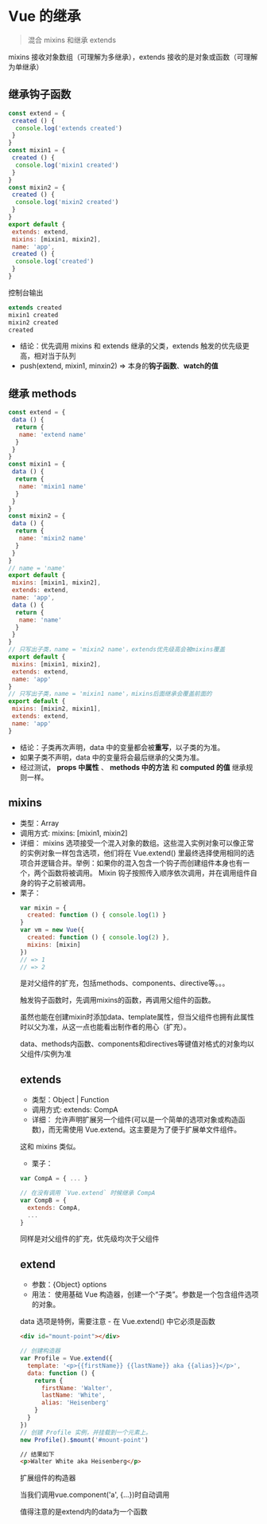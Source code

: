 # Vue 的继承
> 混合 mixins 和继承 extends

mixins 接收对象数组（可理解为多继承），extends 接收的是对象或函数（可理解为单继承）

## 继承钩子函数
```js
const extend = {
 created () {
  console.log('extends created')
 }
}
const mixin1 = {
 created () {
  console.log('mixin1 created')
 }
}
const mixin2 = {
 created () {
  console.log('mixin2 created')
 }
}
export default {
 extends: extend,
 mixins: [mixin1, mixin2],
 name: 'app',
 created () {
  console.log('created')
 }
}
```
控制台输出
```js
extends created
mixin1 created
mixin2 created
created
```
* 结论：优先调用 mixins 和 extends 继承的父类，extends 触发的优先级更高，相对当于队列
* push(extend, mixin1, minxin2) => 本身的**钩子函数**、**watch的值** 

## 继承 methods
```js
const extend = {
 data () {
  return {
   name: 'extend name'
  }
 }
}
const mixin1 = {
 data () {
  return {
   name: 'mixin1 name'
  }
 }
}
const mixin2 = {
 data () {
  return {
   name: 'mixin2 name'
  }
 }
}
// name = 'name'
export default {
 mixins: [mixin1, mixin2],
 extends: extend,
 name: 'app',
 data () {
  return {
   name: 'name'
  }
 }
}
// 只写出子类，name = 'mixin2 name'，extends优先级高会被mixins覆盖
export default {
 mixins: [mixin1, mixin2],
 extends: extend,
 name: 'app'
}
// 只写出子类，name = 'mixin1 name'，mixins后面继承会覆盖前面的
export default {
 mixins: [mixin2, mixin1],
 extends: extend,
 name: 'app'
}
```
* 结论：子类再次声明，data 中的变量都会被**重写**，以子类的为准。
* 如果子类不声明，data 中的变量将会最后继承的父类为准。
* 经过测试， **props 中属性** 、 **methods 中的方法** 和 **computed 的值** 继承规则一样。

## mixins
* 类型：Array<Object>
* 调用方式: mixins: [mixin1, mixin2]
* 详细：
mixins 选项接受一个混入对象的数组。这些混入实例对象可以像正常的实例对象一样包含选项，他们将在 Vue.extend() 里最终选择使用相同的选项合并逻辑合并。举例：如果你的混入包含一个钩子而创建组件本身也有一个，两个函数将被调用。
Mixin 钩子按照传入顺序依次调用，并在调用组件自身的钩子之前被调用。
* 栗子：
```js
var mixin = {
  created: function () { console.log(1) }
}
var vm = new Vue({
  created: function () { console.log(2) },
  mixins: [mixin]
})
// => 1
// => 2
```

是对父组件的扩充，包括methods、components、directive等。。。

触发钩子函数时，先调用mixins的函数，再调用父组件的函数。

虽然也能在创建mixin时添加data、template属性，但当父组件也拥有此属性时以父为准，从这一点也能看出制作者的用心（扩充）。

data、methods内函数、components和directives等键值对格式的对象均以父组件/实例为准

## extends
* 类型：Object | Function
* 调用方式: extends: CompA
* 详细：
允许声明扩展另一个组件(可以是一个简单的选项对象或构造函数)，而无需使用 Vue.extend。这主要是为了便于扩展单文件组件。

这和 mixins 类似。
* 栗子：
```js
var CompA = { ... }

// 在没有调用 `Vue.extend` 时候继承 CompA
var CompB = {
  extends: CompA,
  ...
}
```
同样是对父组件的扩充，优先级均次于父组件

## extend
* 参数：{Object} options
* 用法：
使用基础 Vue 构造器，创建一个“子类”。参数是一个包含组件选项的对象。

data 选项是特例，需要注意 - 在 Vue.extend() 中它必须是函数
```html
<div id="mount-point"></div>
```
```js
// 创建构造器
var Profile = Vue.extend({
  template: '<p>{{firstName}} {{lastName}} aka {{alias}}</p>',
  data: function () {
    return {
      firstName: 'Walter',
      lastName: 'White',
      alias: 'Heisenberg'
    }
  }
})
// 创建 Profile 实例，并挂载到一个元素上。
new Profile().$mount('#mount-point')
```
```html
// 结果如下
<p>Walter White aka Heisenberg</p>
```
扩展组件的构造器

当我们调用vue.component('a', {...})时自动调用

值得注意的是extend内的data为一个函数